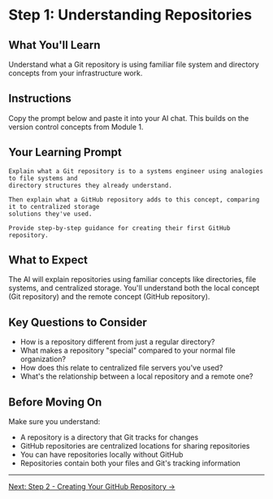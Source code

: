 # Step 1: Understanding Repositories

## What You'll Learn
Understand what a Git repository is using familiar file system and directory concepts from your infrastructure work.

## Instructions
Copy the prompt below and paste it into your AI chat. This builds on the version control concepts from Module 1.

## Your Learning Prompt

```
Explain what a Git repository is to a systems engineer using analogies to file systems and 
directory structures they already understand. 

Then explain what a GitHub repository adds to this concept, comparing it to centralized storage 
solutions they've used. 

Provide step-by-step guidance for creating their first GitHub repository.
```

## What to Expect
The AI will explain repositories using familiar concepts like directories, file systems, and centralized storage. You'll understand both the local concept (Git repository) and the remote concept (GitHub repository).

## Key Questions to Consider
- How is a repository different from just a regular directory?
- What makes a repository "special" compared to your normal file organization?
- How does this relate to centralized file servers you've used?
- What's the relationship between a local repository and a remote one?

## Before Moving On
Make sure you understand:
- A repository is a directory that Git tracks for changes
- GitHub repositories are centralized locations for sharing repositories
- You can have repositories locally without GitHub
- Repositories contain both your files and Git's tracking information

---
[Next: Step 2 - Creating Your GitHub Repository →](./step-2-creating-github-repository.md)
